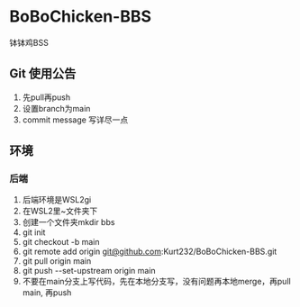 # BoBoChicken-BBS
钵钵鸡BSS
## Git 使用公告
1. 先pull再push
2. 设置branch为main
3. commit message 写详尽一点
## 环境
### 后端
1. 后端环境是WSL2gi
2. 在WSL2里~文件夹下
3. 创建一个文件夹mkdir bbs
4. git init
5. git checkout -b main
6. git remote add origin git@github.com:Kurt232/BoBoChicken-BBS.git
7. git pull origin main
8. git push --set-upstream origin main
9. 不要在main分支上写代码，先在本地分支写，没有问题再本地merge，再pull main, 再push